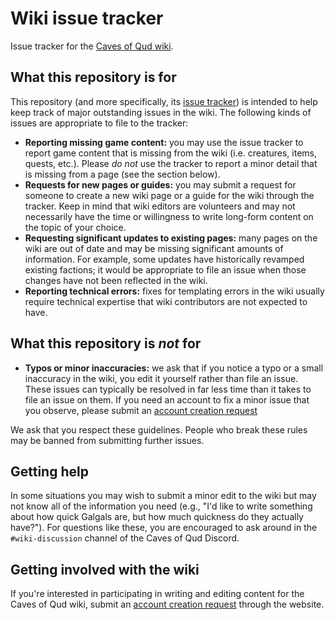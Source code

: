 # Wiki issue tracker

Issue tracker for the [Caves of Qud wiki](https://wiki.cavesofqud.com/).

## What this repository is for

This repository (and more specifically, its [issue tracker](/issues)) is
intended to help keep track of major outstanding issues in the wiki. The
following kinds of issues are appropriate to file to the tracker:

- **Reporting missing game content:** you may use the issue tracker to report
  game content that is missing from the wiki (i.e. creatures, items, quests,
  etc.). Please _do not_ use the tracker to report a minor detail that is
  missing from a page (see the section below).
- **Requests for new pages or guides:** you may submit a request for someone to
  create a new wiki page or a guide for the wiki through the tracker. Keep in
  mind that wiki editors are volunteers and may not necessarily have the time or
  willingness to write long-form content on the topic of your choice.
- **Requesting significant updates to existing pages:** many pages on the wiki
  are out of date and may be missing significant amounts of information. For
  example, some updates have historically revamped existing factions; it would
  be appropriate to file an issue when those changes have not been reflected in
  the wiki.
- **Reporting technical errors:** fixes for templating errors in the wiki
  usually require technical expertise that wiki contributors are not expected to
  have.

## What this repository is _not_ for

- **Typos or minor inaccuracies:** we ask that if you notice a typo or a small
  inaccuracy in the wiki, you edit it yourself rather than file an issue. These
  issues can typically be resolved in far less time than it takes to file an
  issue on them. If you need an account to fix a minor issue that you observe,
  please submit an [account creation
  request](https://wiki.cavesofqud.com/wiki/Special:RequestAccount) 

We ask that you respect these guidelines. People who break these rules may be
banned from submitting further issues.

## Getting help

In some situations you may wish to submit a minor edit to the wiki but may not
know all of the information you need (e.g., "I'd like to write something about
how quick Galgals are, but how much quickness do they actually have?"). For
questions like these, you are encouraged to ask around in the `#wiki-discussion`
channel of the Caves of Qud Discord.

## Getting involved with the wiki

If you're interested in participating in writing and editing content for the
Caves of Qud wiki, submit an [account creation
request](https://wiki.cavesofqud.com/wiki/Special:RequestAccount) through the
website.
